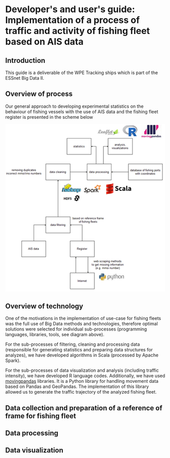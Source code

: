 # Developer's and user's guide: Implementation of a process of traffic and activity of fishing fleet based on AIS data

## Introduction
This guide is a deliverable of the WPE Tracking ships which is part of the ESSnet Big Data II.

## Overview of process

Our general approach to developing experimental statistics on the behaviour of fishing vessels with the use of AIS data and the fishing fleet register is presented in the scheme below

<p align="center">
  <img src="./img/diagram_process.png" alt="Schematic diagram – process of traffic and activity related for the maritime fishing fleet based on AIS data" width="535">
</p>

## Overview of technology

One of the motivations in the implementation of use-case for fishing fleets was the full use of Big Data methods and technologies, therefore optimal solutions were selected for individual sub-processes (programming languages, libraries, tools, see diagram above). 

For the sub-processes of filtering, cleaning and processing data (responsible for generating statistics and preparing data structures for analyzes), 
we have developed algorithms in Scala (processed by Apache Spark).

For the sub-processes of data visualization and analysis (including traffic intensity), we have developed R language codes. 
Additionally, we have used [movingpandas](https://anitagraser.github.io/movingpandas) libraries. It is a Python library for handling movement data based on Pandas and GeoPandas. The implementation of this library allowed us to generate the traffic trajectory of the analyzed fishing fleet. 

## Data collection and preparation of a reference of frame for fishing fleet

## Data processing

## Data visualization
